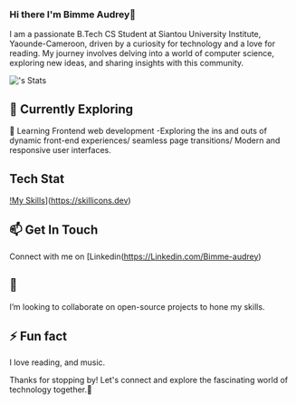 ### Hi there I'm Bimme Audrey👋
I am a passionate B.Tech CS Student at Siantou University Institute, Yaounde-Cameroon, driven by a curiosity for technology and a love for reading. My journey involves delving into a world of computer science, exploring new ideas, and sharing insights with this community.

![<Bimme2audrey>'s Stats](https://github-readme-stats.vercel.app/api?username=<bimme2audrey>&theme=vue-dark&show_icons=true&hide_border=true&count_private=true)

## 🌱 Currently Exploring
🚀 Learning Frontend web development
-Exploring the ins and outs of dynamic front-end experiences/ seamless page transitions/ Modern and responsive user interfaces.

## Tech Stat
[!My Skills](https://skillicons.dev/icons?i=js,html,css)](https://skillicons.dev)

## 📫 Get In Touch
Connect with me on [Linkedin(https://Linkedin.com/Bimme-audrey)

## 👯
I’m looking to collaborate on open-source projects to hone my skills.

## ⚡ Fun fact
I love reading, and music.

Thanks for stopping by! Let's connect and explore the fascinating world of technology together.🚀
<!--
✨ _special_ ✨ 

Here are some ideas to get you started:

- 🔭 I’m currently working on ...
- 🌱 I’m currently learning ...
- 👯 I’m looking to collaborate on ...
- 🤔 I’m looking for help with ...
- 💬 Ask me about ...
- 📫 How to reach me: ...
- 😄 Pronouns: ...
- 
-->
